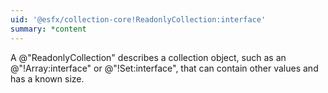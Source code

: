 ```yaml
---
uid: '@esfx/collection-core!ReadonlyCollection:interface'
summary: *content
---
```


A @"ReadonlyCollection" describes a collection object, such as an @"!Array:interface" or @"!Set:interface",
that can contain other values and has a known size.